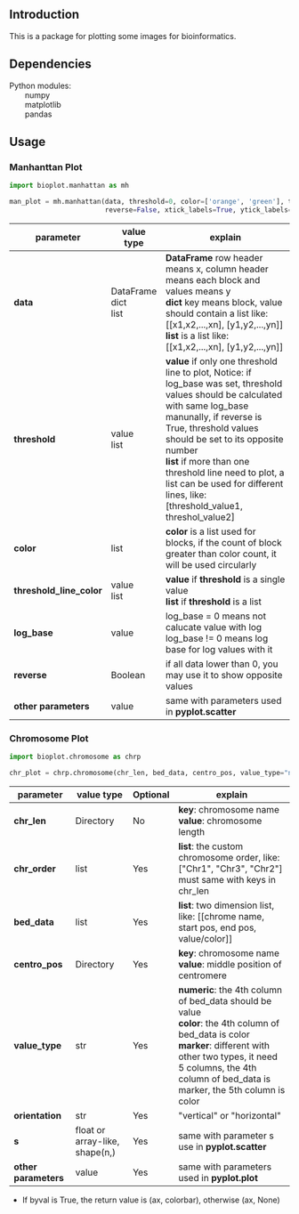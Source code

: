 ## Introduction

This is a package for plotting some images for bioinformatics.

## Dependencies
Python modules:  
&ensp;&ensp;&ensp;&ensp;numpy  
&ensp;&ensp;&ensp;&ensp;matplotlib  
&ensp;&ensp;&ensp;&ensp;pandas  

## Usage

### Manhanttan Plot

```python
import bioplot.manhattan as mh

man_plot = mh.manhattan(data, threshold=0, color=['orange', 'green'], threshold_line_color='blue', log_base=0,
                        reverse=False, xtick_labels=True, ytick_labels=True, ax=None, marker='.', s=1, **kwargs)
```
| parameter                | value type                | explain                                                                                                                                                                                                                                                                                                                                                              |
|--------------------------|---------------------------|----------------------------------------------------------------------------------------------------------------------------------------------------------------------------------------------------------------------------------------------------------------------------------------------------------------------------------------------------------------------|
| **data**                 | DataFrame<br>dict<br>list | **DataFrame** row header means x, column header means each block and values means y<br>**dict** key means block, value should contain a list like: [[x1,x2,...,xn], [y1,y2,...,yn]]<br>**list** is a list like: [[x1,x2,...,xn], [y1,y2,...,yn]]                                                                                                                     |
| **threshold**            | value<br>list             | **value** if only one threshold line to plot, Notice: if log_base was set, threshold values should be calculated with same log_base manunally, if reverse is True, threshold values should be set to its opposite number<br>**list** if more than one threshold line need to plot, a list can be used for different lines, like: [threshold_value1, threshol_value2] |
| **color**                | list                      | **color** is a list used for blocks, if the count of block greater than color count, it will be used circularly                                                                                                                                                                                                                                                      |
| **threshold_line_color** | value<br>list             | **value** if **threshold** is a single value<br>**list** if **threshold** is a list                                                                                                                                                                                                                                                                                  |
| **log_base**             | value                     | log_base = 0 means not calucate value with log<br>log_base != 0 means log base for log values with it                                                                                                                                                                                                                                                                |
| **reverse**              | Boolean                   | if all data lower than 0, you may use it to show opposite values                                                                                                                                                                                                                                                                                                     |
| **other parameters**     | value                     | same with parameters used in **pyplot.scatter**                                                                                                                                                                                                                                                                                                                      |

### Chromosome Plot

```python
import bioplot.chromosome as chrp

chr_plot = chrp.chromosome(chr_len, bed_data, centro_pos, value_type="numeric", orientation="vertical", "**kwargs)
```
| parameter            | value type                     | Optional | explain                                                                                                                                                                                                                                   |
|----------------------|--------------------------------|----------|-------------------------------------------------------------------------------------------------------------------------------------------------------------------------------------------------------------------------------------------|
| **chr_len**          | Directory                      | No       | **key**: chromosome name<br>**value**: chromosome length                                                                                                                                                                                  |
| **chr_order**        | list                           | Yes      | **list**: the custom chromosome order, like: ["Chr1", "Chr3", "Chr2"]<br>must same with keys in chr_len                                                                                                                                   |
| **bed_data**         | list                           | Yes      | **list**: two dimension list, like: [[chrome name, start pos, end pos, value/color]]                                                                                                                                                      |
| **centro_pos**       | Directory                      | Yes      | **key**: chromosome name<br>**value**: middle position of centromere                                                                                                                                                                      |
| **value_type**       | str                            | Yes      | **numeric**: the 4th column of bed_data should be value<br>**color**: the 4th column of bed_data is color<br>**marker**: different with other two types, it need 5 columns, the 4th column of bed_data is marker, the 5th column is color |
| **orientation**      | str                            | Yes      | "vertical" or "horizontal"                                                                                                                                                                                                                |
| **s**                | float or array-like, shape(n,) | Yes      | same with parameter s use in **pyplot.scatter**                                                                                                                                                                                           |
| **other parameters** | value                          | Yes      | same with parameters used in **pyplot.plot**                                                                                                                                                                                              |

- If byval is True, the return value is (ax, colorbar), otherwise (ax, None)

